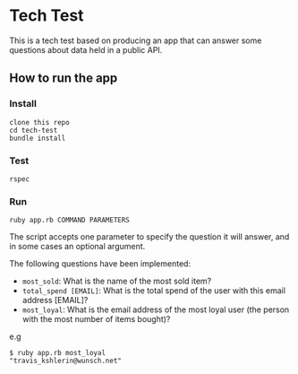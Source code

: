 # Tech Test

This is a tech test based on producing an app that can answer some questions about data held in a public API.

## How to run the app

### Install
```
clone this repo
cd tech-test
bundle install
```

### Test
```
rspec
```

### Run
```
ruby app.rb COMMAND PARAMETERS
```
The script accepts one parameter to specify the question it will answer, and in some cases an optional argument. 

The following questions have been implemented: 
* `most_sold`: What is the name of the most sold item?
* `total_spend [EMAIL]`: What is the total spend of the user with this email address [EMAIL]?
* `most_loyal`: What is the email address of the most loyal user (the person with the most number of items
bought)?

e.g
```
$ ruby app.rb most_loyal
"travis_kshlerin@wunsch.net"
```



